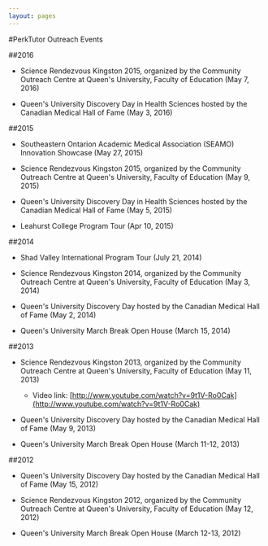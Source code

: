 ```yaml
---
layout: pages
---
```

#PerkTutor Outreach Events

##2016

*   Science Rendezvous Kingston 2015, organized by the Community Outreach Centre at Queen's University, Faculty of Education (May 7, 2016)

*   Queen's University Discovery Day in Health Sciences hosted by the Canadian Medical Hall of Fame (May 3, 2016)


##2015

*   Southeastern Ontarion Academic Medical Association (SEAMO) Innovation Showcase (May 27, 2015)

*   Science Rendezvous Kingston 2015, organized by the Community Outreach Centre at Queen's University, Faculty of Education (May 9, 2015)

*   Queen's University Discovery Day in Health Sciences hosted by the Canadian Medical Hall of Fame (May 5, 2015)

*   Leahurst College Program Tour (Apr 10, 2015)


##2014

*   Shad Valley International Program Tour (July 21, 2014)

*   Science Rendezvous Kingston 2014, organized by the Community Outreach Centre at Queen's University, Faculty of Education (May 3, 2014)

*   Queen's University Discovery Day hosted by the Canadian Medical Hall of Fame (May 2, 2014)

*   Queen's University March Break Open House (March 15, 2014)


##2013

*   Science Rendezvous Kingston 2013, organized by the Community Outreach Centre at Queen's University, Faculty of Education (May 11, 2013)

    *   Video link: [http://www.youtube.com/watch?v=9t1V-Ro0Cak](http://www.youtube.com/watch?v=9t1V-Ro0Cak)
    
*   Queen's University Discovery Day hosted by the Canadian Medical Hall of Fame (May 9, 2013)

*   Queen's University March Break Open House (March 11-12, 2013)


##2012

*   Queen's University Discovery Day hosted by the Canadian Medical Hall of Fame (May 15, 2012)

*   Science Rendezvous Kingston 2012, organized by the Community Outreach Centre at Queen's University, Faculty of Education (May 12, 2012)

*   Queen's University March Break Open House (March 12-13, 2012)
